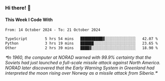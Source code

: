 ### Hi there! 👋

#### This Week I Code With
<!--START_SECTION:waka-->

```txt
From: 14 October 2024 - To: 21 October 2024

TypeScript        5 hrs 54 mins   ██████████▓░░░░░░░░░░░░░░   42.07 %
Python            3 hrs 19 mins   ██████░░░░░░░░░░░░░░░░░░░   23.65 %
Other             2 hrs 39 mins   ████▓░░░░░░░░░░░░░░░░░░░░   18.90 %
```

<!--END_SECTION:waka-->

<!--STARTS_HERE_QUOTE_README-->
<i>❝In 1960, the computer at NORAD warned with 99.9% certainty that the Soviets had just launched a full-scale missile attack against North America. NORAD later discovered that the Early Warning System in Greenland had interpreted the moon rising over Norway as a missile attack from Siberia.❞</i>
<!--ENDS_HERE_QUOTE_README-->
